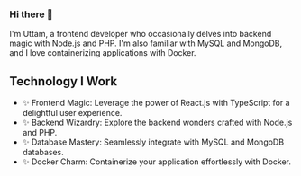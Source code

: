 ### Hi there 👋
 I'm Uttam, a frontend developer who occasionally delves into backend magic with Node.js and PHP. 
 I'm also familiar with MySQL and MongoDB, and I love containerizing applications with Docker.

## Technology I Work

- ✨ Frontend Magic: Leverage the power of React.js with TypeScript for a delightful user experience.
- ✨ Backend Wizardry: Explore the backend wonders crafted with Node.js and PHP.
- ✨ Database Mastery: Seamlessly integrate with MySQL and MongoDB databases.
- ✨ Docker Charm: Containerize your application effortlessly with Docker.
